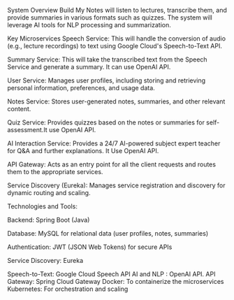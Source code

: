 System Overview
Build My Notes will listen to lectures, transcribe them, and provide summaries in various formats such as quizzes. The system will leverage AI tools for NLP processing and summarization.

Key Microservices
Speech Service: This will handle the conversion of audio (e.g., lecture recordings) to text using Google Cloud's Speech-to-Text API.

Summary Service: This will take the transcribed text from the Speech Service and generate a summary. It can use OpenAI API.

User Service: Manages user profiles, including storing and retrieving personal information, preferences, and usage data.

Notes Service: Stores user-generated notes, summaries, and other relevant content.

Quiz Service: Provides quizzes based on the notes or summaries for self-assessment.It use OpenAI API.

AI Interaction Service: Provides a 24/7 AI-powered subject expert teacher for Q&A and further explanations. It Use OpenAI API.

API Gateway: Acts as an entry point for all the client requests and routes them to the appropriate services.

Service Discovery (Eureka): Manages service registration and discovery for dynamic routing and scaling.

Technologies and Tools:

Backend: Spring Boot (Java)

Database: MySQL for relational data (user profiles, notes, summaries)

Authentication: JWT (JSON Web Tokens) for secure APIs

Service Discovery: Eureka

Speech-to-Text: Google Cloud Speech API
AI and NLP : OpenAI API.
API Gateway: Spring Cloud Gateway
Docker: To containerize the microservices
Kubernetes: For orchestration and scaling 
